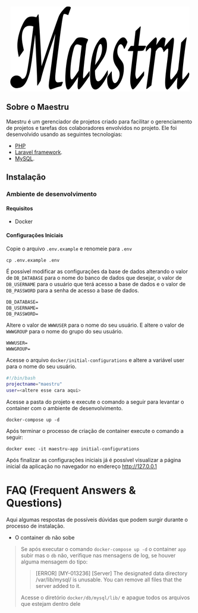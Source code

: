 <p style="display: flex; justify-content: center">
<img src="public/img/logo-maestru.png" alt="Logo Maestru">
</p>

## Sobre o Maestru

Maestru é um gerenciador de projetos criado para facilitar o gerenciamento de projetos e tarefas dos colaboradores envolvidos no projeto. Ele foi desenvolvido usando as seguintes tecnologias:

- [PHP](https://www.php.net/)
- [Laravel framework](https://laravel.com).
- [MySQL](https://www.mysql.com/).

## Instalação

### Ambiente de desenvolvimento

#### Requisitos

- Docker

#### Configurações Iniciais

Copie o arquivo ```.env.example``` e renomeie para ```.env```

```
cp .env.example .env
```
É possível modificar as configurações da base de dados alterando o valor de ```DB_DATABASE``` para o nome do banco de dados que desejar, o valor de ```DB_USERNAME``` para o usuário que terá acesso a base de dados e o valor de ```DB_PASSWORD``` para a senha de acesso a base de dados.

```
DB_DATABASE=
DB_USERNAME=
DB_PASSWORD=
```

Altere o valor de ```WWWUSER``` para o nome do seu usuário. E altere o valor de ```WWWGROUP``` para o nome do grupo do seu usuário.

```
WWWUSER=
WWWGROUP=
```

Acesse o arquivo ```docker/initial-configurations``` e altere a variável user para o nome do seu usuário.

```bash
#!/bin/bash
projectname="maestru"
user=<altere esse cara aqui>
```

Acesse a pasta do projeto e execute o comando a seguir para levantar o container com o ambiente de desenvolvimento.

```
docker-compose up -d
```

Após terminar o processo de criação de container execute o comando a seguir:

```
docker exec -it maestru-app initial-configurations
```

Após finalizar as configurações iniciais já é possível visualizar a página inicial da aplicação no navegador no endereço http://127.0.0.1

# FAQ (Frequent Answers & Questions)

Aqui algumas respostas de possíveis dúvidas que podem surgir durante o processo de instalação.

- O container `db` não sobe

> Se após executar o comando `docker-compose up -d` o container `app` subir mas o `db` não, verifique nas mensagens de log, se houver alguma mensagem do tipo:
> 
>> [ERROR] [MY-013236] [Server] The designated data directory /var/lib/mysql/ is unusable. You can remove all files that the server added to it.
> 
> Acesse o diretório `docker/db/mysql/lib/` e apague todos os arquivos que estejam dentro dele

